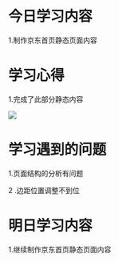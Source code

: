 # 今日学习内容

1.制作京东首页静态页面内容


# 学习心得

1.完成了此部分静态内容 

![](https://graph.baidu.com/resource/1018cd855e6f3d709f0d201553351382.jpg)


# 学习遇到的问题

1.页面结构的分析有问题

2 .边距位置调整不到位

# 明日学习内容

1.继续制作京东首页静态页面内容